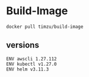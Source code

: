 # Build-Image

```bash
docker pull timzu/build-image
```

## versions

```
ENV awscli 1.27.112
ENV kubectl v1.27.0
ENV helm v3.11.3
```
